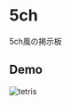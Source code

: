 # 5ch
5ch風の掲示板

## Demo
![tetris](https://user-images.githubusercontent.com/34640556/35718143-7666614a-0826-11e8-8941-a43eda1ba4eb.PNG)
